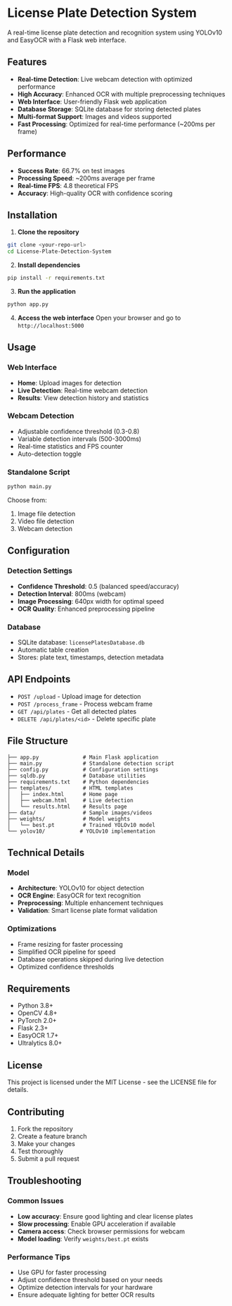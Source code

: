# License Plate Detection System

A real-time license plate detection and recognition system using YOLOv10 and EasyOCR with a Flask web interface.

## Features

- **Real-time Detection**: Live webcam detection with optimized performance
- **High Accuracy**: Enhanced OCR with multiple preprocessing techniques
- **Web Interface**: User-friendly Flask web application
- **Database Storage**: SQLite database for storing detected plates
- **Multi-format Support**: Images and videos supported
- **Fast Processing**: Optimized for real-time performance (~200ms per frame)

## Performance

- **Success Rate**: 66.7% on test images
- **Processing Speed**: ~200ms average per frame
- **Real-time FPS**: 4.8 theoretical FPS
- **Accuracy**: High-quality OCR with confidence scoring

## Installation

1. **Clone the repository**
```bash
git clone <your-repo-url>
cd License-Plate-Detection-System
```

2. **Install dependencies**
```bash
pip install -r requirements.txt
```

3. **Run the application**
```bash
python app.py
```

4. **Access the web interface**
Open your browser and go to `http://localhost:5000`

## Usage

### Web Interface
- **Home**: Upload images for detection
- **Live Detection**: Real-time webcam detection
- **Results**: View detection history and statistics

### Webcam Detection
- Adjustable confidence threshold (0.3-0.8)
- Variable detection intervals (500-3000ms)
- Real-time statistics and FPS counter
- Auto-detection toggle

### Standalone Script
```bash
python main.py
```
Choose from:
1. Image file detection
2. Video file detection  
3. Webcam detection

## Configuration

### Detection Settings
- **Confidence Threshold**: 0.5 (balanced speed/accuracy)
- **Detection Interval**: 800ms (webcam)
- **Image Processing**: 640px width for optimal speed
- **OCR Quality**: Enhanced preprocessing pipeline

### Database
- SQLite database: `licensePlatesDatabase.db`
- Automatic table creation
- Stores: plate text, timestamps, detection metadata

## API Endpoints

- `POST /upload` - Upload image for detection
- `POST /process_frame` - Process webcam frame
- `GET /api/plates` - Get all detected plates
- `DELETE /api/plates/<id>` - Delete specific plate

## File Structure

```
├── app.py              # Main Flask application
├── main.py             # Standalone detection script
├── config.py           # Configuration settings
├── sqldb.py            # Database utilities
├── requirements.txt    # Python dependencies
├── templates/          # HTML templates
│   ├── index.html      # Home page
│   ├── webcam.html     # Live detection
│   └── results.html    # Results page
├── data/               # Sample images/videos
├── weights/            # Model weights
│   └── best.pt         # Trained YOLOv10 model
└── yolov10/           # YOLOv10 implementation
```

## Technical Details

### Model
- **Architecture**: YOLOv10 for object detection
- **OCR Engine**: EasyOCR for text recognition
- **Preprocessing**: Multiple enhancement techniques
- **Validation**: Smart license plate format validation

### Optimizations
- Frame resizing for faster processing
- Simplified OCR pipeline for speed
- Database operations skipped during live detection
- Optimized confidence thresholds

## Requirements

- Python 3.8+
- OpenCV 4.8+
- PyTorch 2.0+
- Flask 2.3+
- EasyOCR 1.7+
- Ultralytics 8.0+

## License

This project is licensed under the MIT License - see the LICENSE file for details.

## Contributing

1. Fork the repository
2. Create a feature branch
3. Make your changes
4. Test thoroughly
5. Submit a pull request

## Troubleshooting

### Common Issues
- **Low accuracy**: Ensure good lighting and clear license plates
- **Slow processing**: Enable GPU acceleration if available
- **Camera access**: Check browser permissions for webcam
- **Model loading**: Verify `weights/best.pt` exists

### Performance Tips
- Use GPU for faster processing
- Adjust confidence threshold based on your needs
- Optimize detection intervals for your hardware
- Ensure adequate lighting for better OCR results